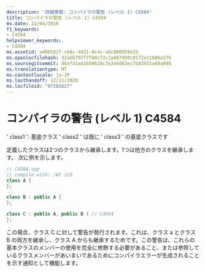 ```yaml
---
description: '詳細情報: コンパイラの警告 (レベル 1) C4584'
title: コンパイラの警告 (レベル 1) C4584
ms.date: 11/04/2016
f1_keywords:
- C4584
helpviewer_keywords:
- C4584
ms.assetid: ad86582f-cb8c-4d21-8c4c-a6c800059e25
ms.openlocfilehash: 32a6b797f7fb0cf2c1a087999c8172e11686e27b
ms.sourcegitcommit: d6af41e42699628c3e2e6063ec7b03931a49a098
ms.translationtype: MT
ms.contentlocale: ja-JP
ms.lasthandoff: 12/11/2020
ms.locfileid: "97281627"
---
```

# <a name="compiler-warning-level-1-c4584"></a>コンパイラの警告 (レベル 1) C4584

' class1 ': 基底クラス ' class2 ' は既に ' class3 ' の基底クラスです

定義したクラスは2つのクラスから継承します。1つは他方のクラスを継承します。 次に例を示します。

```cpp
// C4584.cpp
// compile with: /W1 /LD
class A {
};

class B : public A {
};

class C : public A, public B { // C4584
};
```

この場合、クラス C に対して警告が発行されます。これは、クラス a とクラス B の両方を継承し、クラス A からも継承するためです。この警告は、これらの基本クラスのメンバーの使用を完全に修飾する必要があること、または参照しているクラスメンバーがあいまいであるためにコンパイラエラーが生成されることを示す通知として機能します。
